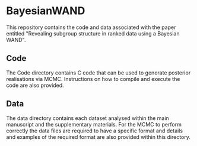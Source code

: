 # BayesianWAND

This repository contains the code and data associated with the paper entitled "Revealing subgroup structure in ranked data using a Bayesian WAND".

## Code

The Code directory contains C code that can be used to generate posterior realisations via MCMC. Instructions on how to compile and execute the code are also provided.

## Data

The data directory contains each dataset analysed within the main manuscript and the supplementary materials. For the MCMC to perform correctly the data files are required to have a specific format and details and examples of the required format are also provided within this directory.
